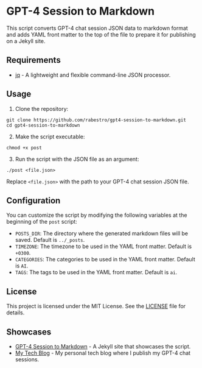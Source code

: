 # GPT-4 Session to Markdown

This script converts GPT-4 chat session JSON data to markdown format and adds YAML front matter to the top of the file to prepare it for publishing on a Jekyll site.

## Requirements

- [jq](https://stedolan.github.io/jq/) - A lightweight and flexible command-line JSON processor.

## Usage

1. Clone the repository:
```shell
git clone https://github.com/rabestro/gpt4-session-to-markdown.git
cd gpt4-session-to-markdown
```

2. Make the script executable:
```shell
chmod +x post
```

3. Run the script with the JSON file as an argument:
```shell
./post <file.json>
```
   Replace `<file.json>` with the path to your GPT-4 chat session JSON file.

## Configuration

You can customize the script by modifying the following variables at the beginning of the `post` script:

- `POSTS_DIR`: The directory where the generated markdown files will be saved. Default is `../_posts`.
- `TIMEZONE`: The timezone to be used in the YAML front matter. Default is `+0300`.
- `CATEGORIES`: The categories to be used in the YAML front matter. Default is `AI`.
- `TAGS`: The tags to be used in the YAML front matter. Default is `ai`.

## License

This project is licensed under the MIT License. See the [LICENSE](LICENSE) file for details.

## Showcases

- [GPT-4 Session to Markdown](https://rabestro.github.io/gpt4-session-to-markdown/) - A Jekyll site that showcases the script.
- [My Tech Blog](https://rabestro.github.io/) - My personal tech blog where I publish my GPT-4 chat sessions.
